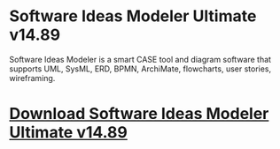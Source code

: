 # Software Ideas Modeler Ultimate v14.89

Software Ideas Modeler is a smart CASE tool and diagram software that supports UML, SysML, ERD, BPMN, ArchiMate, flowcharts, user stories, wireframing.

# [Download Software Ideas Modeler Ultimate v14.89](https://developer.team/misc-development/35306-software-ideas-modeler-ultimate-v1489.html)
